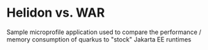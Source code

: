 # Helidon vs. WAR

Sample microprofile application used to compare the performance / memory consumption of quarkus to "stock" Jakarta EE runtimes
